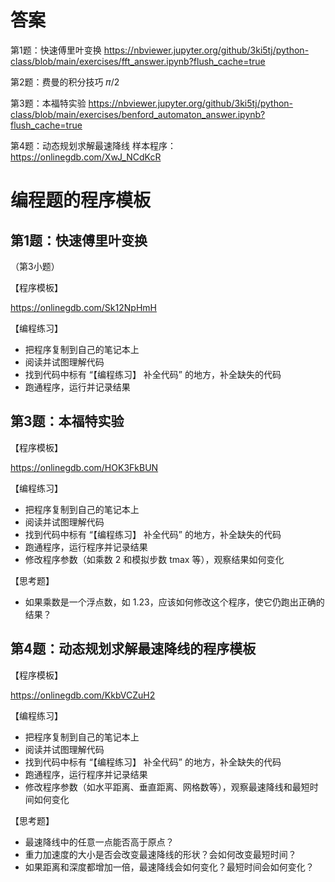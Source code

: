 # 答案

第1题：快速傅里叶变换
https://nbviewer.jupyter.org/github/3ki5tj/python-class/blob/main/exercises/fft_answer.ipynb?flush_cache=true

第2题：费曼的积分技巧
𝜋/2

第3题：本福特实验
https://nbviewer.jupyter.org/github/3ki5tj/python-class/blob/main/exercises/benford_automaton_answer.ipynb?flush_cache=true

第4题：动态规划求解最速降线
样本程序：https://onlinegdb.com/XwJ_NCdKcR


# 编程题的程序模板


## 第1题：快速傅里叶变换
（第3小题）

【程序模板】

https://onlinegdb.com/Sk12NpHmH

【编程练习】
 * 把程序复制到自己的笔记本上
 * 阅读并试图理解代码
 * 找到代码中标有 “【编程练习】 补全代码” 的地方，补全缺失的代码
 * 跑通程序，运行并记录结果
 


## 第3题：本福特实验

【程序模板】

https://onlinegdb.com/HOK3FkBUN

【编程练习】
 * 把程序复制到自己的笔记本上
 * 阅读并试图理解代码
 * 找到代码中标有 “【编程练习】 补全代码” 的地方，补全缺失的代码
 * 跑通程序，运行程序并记录结果
 * 修改程序参数（如乘数 2 和模拟步数 tmax 等），观察结果如何变化

【思考题】
 * 如果乘数是一个浮点数，如 1.23，应该如何修改这个程序，使它仍跑出正确的结果？



## 第4题：动态规划求解最速降线的程序模板

【程序模板】

https://onlinegdb.com/KkbVCZuH2

【编程练习】
 * 把程序复制到自己的笔记本上
 * 阅读并试图理解代码
 * 找到代码中标有 “【编程练习】 补全代码” 的地方，补全缺失的代码
 * 跑通程序，运行程序并记录结果
 * 修改程序参数（如水平距离、垂直距离、网格数等），观察最速降线和最短时间如何变化

【思考题】
 * 最速降线中的任意一点能否高于原点？
 * 重力加速度的大小是否会改变最速降线的形状？会如何改变最短时间？
 * 如果距离和深度都增加一倍，最速降线会如何变化？最短时间会如何变化？
 


